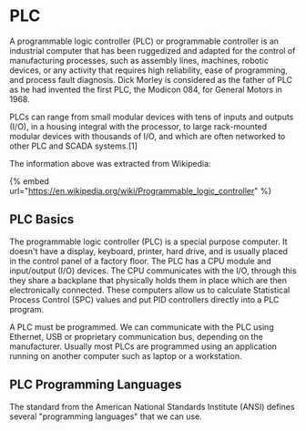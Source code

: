 # PLC

A programmable logic controller (PLC) or programmable controller is an industrial computer that has been ruggedized and adapted for the control of manufacturing processes, such as assembly lines, machines, robotic devices, or any activity that requires high reliability, ease of programming, and process fault diagnosis. Dick Morley is considered as the father of PLC as he had invented the first PLC, the Modicon 084, for General Motors in 1968.

PLCs can range from small modular devices with tens of inputs and outputs (I/O), in a housing integral with the processor, to large rack-mounted modular devices with thousands of I/O, and which are often networked to other PLC and SCADA systems.\[1]

The information above was extracted from Wikipedia:

{% embed url="https://en.wikipedia.org/wiki/Programmable_logic_controller" %}

## PLC Basics

The programmable logic controller (PLC) is a special purpose computer. It doesn't have a display, keyboard, printer, hard drive, and is usually placed in the control panel of a factory floor. The PLC has a CPU module and input/output (I/O) devices. The CPU communicates with the I/O, through this they share a backplane that physically holds them in place which are then electronically connected. These computers allow us to calculate Statistical Process Control (SPC) values and put PID controllers directly into a PLC program.

A PLC must be programmed. We can communicate with the PLC using Ethernet, USB or proprietary communication bus, depending on the manufacturer. Usually most PLCs are programmed using an application running on another computer such as laptop or a workstation.

## PLC Programming Languages

The  standard from the American National Standards Institute (ANSI) defines several "programming languages" that we can use.
